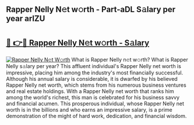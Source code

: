 ## Rapper Nelly N𝚎t w𝚘rth - Part-aDL S𝚊lary per year arlZU

# <h2><a href="http://gc3b7f.nevu.top/?p=Rapper+Nelly">🔗 👉🔴 Rapper Nelly N𝚎t w𝚘rth - S𝚊lary</a></h2>

[![Rapper Nelly N𝚎t W𝚘rth](https://i.imgur.com/Oavwk0R.jpeg)](http://gc3b7f.nevu.top/?p=Rapper+Nelly)
What is Rapper Nelly n𝚎t w𝚘rth? What is Rapper Nelly s𝚊lary per year?
This affluent individual's Rapper Nelly net worth is impressive, placing him among the industry's most financially successful. Although his annual salary is considerable, it is dwarfed by his believed Rapper Nelly net worth, which stems from his numerous business ventures and real estate holdings. With a Rapper Nelly net worth that ranks him among the world's richest, this man is celebrated for his business savvy and financial acumen. This prosperous individual, whose Rapper Nelly net worth is in the billions and who earns an impressive salary, is a prime demonstration of the might of hard work, dedication, and financial wisdom.
